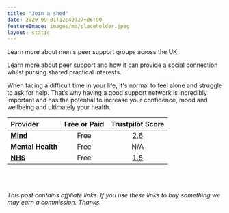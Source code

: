 ```yaml
---
title: "Join a shed"
date: 2020-09-01T12:49:27+06:00
featureImage: images/ma/placeholder.jpeg
layout: static
---
```


Learn more about men's peer support groups across the UK

Learn more about peer support and how it can provide a social connection whilst pursing shared practical interests.

When facing a difficult time in your life, it's normal to feel alone and struggle to ask for help. That’s why having a good support network is incredibly important and has the potential to increase your confidence, mood and wellbeing and ultimately your health. 

| Provider      | Free or Paid  |  Trustpilot Score  |
| :-----------          | :--------------:      |  :--------------:         |
| [**Mind**](https://www.mind.org.uk/information-support/drugs-and-treatments/peer-support/about-peer-support/) | Free | [2.6](https://uk.trustpilot.com/review/www.mind.org.uk) | 
| [**Mental Health**](https://www.mentalhealth.org.uk/explore-mental-health/a-z-topics/peer-support) | Free | N/A
| [**NHS**](https://www.england.nhs.uk/personalisedcare/supported-self-management/peer-support/) | Free | [1.5](https://uk.trustpilot.com/review/www.england.nhs.uk) | 
  

<br/><br/>

*This post contains affiliate links. If you use these links to buy something we may
earn a commission. Thanks.*






